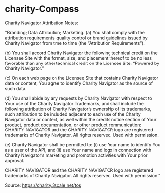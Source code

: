 # charity-Compass




Charity Navigator Attribution Notes:


 "Branding; Data Attribution; Marketing. 
(a)    You shall comply with the attribution requirements, quality control or brand guidelines issued by Charity Navigator from time to time (the “Attribution Requirements”).

(b)    You shall accord Charity Navigator the following technical credit on the Licensee Site with the format, size, and placement thereof to be no less favorable than any other technical credit on the Licensee Site: “Powered by Charity Navigator.”  

(c)    On each web page on the Licensee Site that contains Charity Navigator data or content, You agree to identify Charity Navigator as the source of such data. 

(d)    You shall abide by any requests by Charity Navigator with respect to Your use of the Charity Navigator Trademarks, and shall include the following attribution of Charity Navigator’s ownership of its trademarks, such attribution to be included adjacent to each use of the Charity Navigator data or content, as well within the credits notice section of Your product, product documentation, or other product communication: CHARITY NAVIGATOR and the CHARITY NAVIGATOR logo are registered trademarks of Charity Navigator. All rights reserved. Used with permission.

(e)    Charity Navigator shall be permitted to: (i) use Your name to identify You as a user of the API, and (ii) use Your name and logo in connection with Charity Navigator’s marketing and promotion activities with Your prior approval.

CHARITY NAVIGATOR and the CHARITY NAVIGATOR logo are registered trademarks of Charity Navigator. All rights reserved. Used with permission."

Source:  https://charity.3scale.net/tos